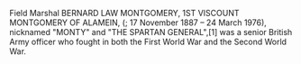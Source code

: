 Field Marshal BERNARD LAW MONTGOMERY, 1ST VISCOUNT MONTGOMERY OF ALAMEIN, (; 17 November 1887 – 24 March 1976), nicknamed "MONTY" and "THE SPARTAN GENERAL",[1] was a senior British Army officer who fought in both the First World War and the Second World War.
